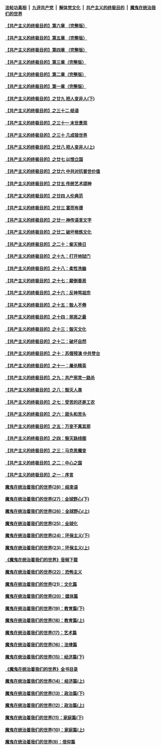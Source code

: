 

####  [法轮功真相](../../../../basic/blob/master/README.md?t=06162002) &nbsp;|&nbsp; [九评共产党](../../../../9ping.md/blob/master/README.md?t=06162002) &nbsp;|&nbsp; [解体党文化](../../../../jtdwh.md/blob/master/README.md?t=06162002)  &nbsp;|&nbsp; [共产主义的终极目的](../../../../gczydzjmd.md/blob/master/README.md?t=06162002) &nbsp;|&nbsp; [魔鬼在统治我们的世界](../../../../mgztzwmdsj.md/blob/master/README.md?t=06162002) 

#### [【共产主义的终极目的】第六章 （完整版）](../pages/nsc422/n11428913.md?t=06162002) 

#### [【共产主义的终极目的】第五章 （完整版）](../pages/nsc422/n11428912.md?t=06162002) 

#### [【共产主义的终极目的】第四章 （完整版）](../pages/nsc422/n11428907.md?t=06162002) 

#### [【共产主义的终极目的】第三章（完整版）](../pages/nsc422/n11428848.md?t=06162002) 

#### [【共产主义的终极目的】第二章（完整版）](../pages/nsc422/n11428831.md?t=06162002) 

#### [【共产主义的终极目的】第一章（完整版）](../pages/nsc422/n11417651.md?t=06162002) 

#### [【共产主义的终极目的】之廿九 把人变非人(下)](../pages/nsc422/n11344140.md?t=06162002) 

#### [【共产主义的终极目的】之三十二 结语](../pages/nsc422/n11360535.md?t=06162002) 

#### [【共产主义的终极目的】之三十一 末世景观](../pages/nsc422/n11351129.md?t=06162002) 

#### [【共产主义的终极目的】之三十 几成狼世界](../pages/nsc422/n11348280.md?t=06162002) 

#### [【共产主义的终极目的】之廿八 把人变非人(上)](../pages/nsc422/n11340492.md?t=06162002) 

#### [【共产主义的终极目的】之廿七 以恨立国](../pages/nsc422/n11336944.md?t=06162002) 

#### [【共产主义的终极目的】之廿六 中共对抗普世价值](../pages/nsc422/n11324785.md?t=06162002) 

#### [【共产主义的终极目的】之廿五 传统艺术颂神](../pages/nsc422/n11296396.md?t=06162002) 

#### [【共产主义的终极目的】之廿四 人伦典范](../pages/nsc422/n11296397.md?t=06162002) 

#### [【共产主义的终极目的】之廿三 富而有德](../pages/nsc422/n11283598.md?t=06162002) 

#### [【共产主义的终极目的】之廿一 神传语言文字](../pages/nsc422/n11263265.md?t=06162002) 

#### [【共产主义的终极目的】之廿二 破坏修炼文化](../pages/nsc422/n11245728.md?t=06162002) 

#### [【共产主义的终极目的】之二十：偷天换日](../pages/nsc422/n11238846.md?t=06162002) 

#### [【共产主义的终极目的】之十九：打开地狱门](../pages/nsc422/n11206376.md?t=06162002) 

#### [【共产主义的终极目的】之十八：柔性洗脑](../pages/nsc422/n11199994.md?t=06162002) 

#### [【共产主义的终极目的】之十七：颠倒善恶](../pages/nsc422/n11179782.md?t=06162002) 

#### [【共产主义的终极目的】之十六：反神骂祖宗](../pages/nsc422/n11166798.md?t=06162002) 

#### [【共产主义的终极目的】之十五：毁人不倦](../pages/nsc422/n11166792.md?t=06162002) 

#### [【共产主义的终极目的】之十四：邪恶之最](../pages/nsc422/n11150249.md?t=06162002) 

#### [【共产主义的终极目的】之十三：毁灭文化](../pages/nsc422/n11135227.md?t=06162002) 

#### [【共产主义的终极目的】之十二：破坏自然](../pages/nsc422/n11135214.md?t=06162002) 

#### [【共产主义的终极目的】之十：苏俄预演 中共登台](../pages/nsc422/n11118424.md?t=06162002) 

#### [【共产主义的终极目的】之十一：屠杀精英](../pages/nsc422/n11118442.md?t=06162002) 

#### [【共产主义的终极目的】之九：共产邪灵一路杀](../pages/nsc422/n11114139.md?t=06162002) 

#### [【共产主义的终极目的】之八：毁灭人类](../pages/nsc422/n11108503.md?t=06162002) 

#### [【共产主义的终极目的】之七：受苦的还是工农](../pages/nsc422/n11101809.md?t=06162002) 

#### [【共产主义的终极目的】之六：甜头和苦头](../pages/nsc422/n11096971.md?t=06162002) 

#### [【共产主义的终极目的】之五：万变不离其邪](../pages/nsc422/n11091285.md?t=06162002) 

#### [【共产主义的终极目的】之四：毁灭路线图](../pages/nsc422/n11086284.md?t=06162002) 

#### [【共产主义的终极目的】之三：马克思魔变](../pages/nsc422/n11061941.md?t=06162002) 

#### [【共产主义的终极目的】之二：中心之国](../pages/nsc422/n11047728.md?t=06162002) 

#### [【共产主义的终极目的】之一：序言](../pages/nsc422/n11086077.md?t=06162002) 

#### [魔鬼在统治着我们的世界(28)：结束语](../pages/nsc422/n10936246.md?t=06162002) 

#### [魔鬼在统治着我们的世界(27)：全球野心(下)](../pages/nsc422/n10928319.md?t=06162002) 

#### [魔鬼在统治着我们的世界(26)：全球野心(上)](../pages/nsc422/n10900318.md?t=06162002) 

#### [魔鬼在统治着我们的世界(25)：全球化](../pages/nsc422/n10788205.md?t=06162002) 

#### [魔鬼在统治着我们的世界(24)：环保主义(下)](../pages/nsc422/n10695307.md?t=06162002) 

#### [魔鬼在统治着我们的世界(23)：环保主义(上)](../pages/nsc422/n10688613.md?t=06162002) 

#### [《魔鬼在统治着我们的世界》音频下载](../pages/nsc422/n10635553.md?t=06162002) 

#### [魔鬼在统治着我们的世界(22)：恐怖主义](../pages/nsc422/n10614727.md?t=06162002) 

#### [魔鬼在统治着我们的世界(21)：文化篇](../pages/nsc422/n10597706.md?t=06162002) 

#### [魔鬼在统治着我们的世界(20)：媒体篇](../pages/nsc422/n10586579.md?t=06162002) 

#### [魔鬼在统治着我们的世界(19)：教育篇(下)](../pages/nsc422/n10564808.md?t=06162002) 

#### [魔鬼在统治着我们的世界(18)：教育篇(上)](../pages/nsc422/n10526970.md?t=06162002) 

#### [魔鬼在统治着我们的世界(17)：艺术篇](../pages/nsc422/n10499093.md?t=06162002) 

#### [魔鬼在统治着我们的世界(16)：法律篇](../pages/nsc422/n10485969.md?t=06162002) 

#### [魔鬼在统治着我们的世界(15)：经济篇(下)](../pages/nsc422/n10469975.md?t=06162002) 

#### [《魔鬼在统治着我们的世界》全书目录](../pages/nsc422/n10464261.md?t=06162002) 

#### [魔鬼在统治着我们的世界(14)：经济篇(上)](../pages/nsc422/n10457370.md?t=06162002) 

#### [魔鬼在统治着我们的世界(13)：政治篇(下)](../pages/nsc422/n10448270.md?t=06162002) 

#### [魔鬼在统治着我们的世界(12)：政治篇(上)](../pages/nsc422/n10444576.md?t=06162002) 

#### [魔鬼在统治着我们的世界(11)：家庭篇(下)](../pages/nsc422/n10440961.md?t=06162002) 

#### [魔鬼在统治着我们的世界(10)：家庭篇(上)](../pages/nsc422/n10435448.md?t=06162002) 

#### [魔鬼在统治着我们的世界(9)：信仰篇](../pages/nsc422/n10432159.md?t=06162002) 

